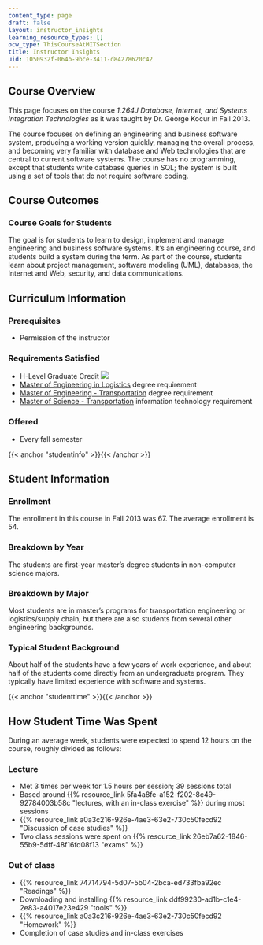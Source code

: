 ```yaml
---
content_type: page
draft: false
layout: instructor_insights
learning_resource_types: []
ocw_type: ThisCourseAtMITSection
title: Instructor Insights
uid: 1050932f-064b-9bce-3411-d84278620c42
---
```

## Course Overview

This page focuses on the course _1.264J Database, Internet, and Systems Integration Technologies_ as it was taught by Dr. George Kocur in Fall 2013.

The course focuses on defining an engineering and business software system, producing a working version quickly, managing the overall process, and becoming very familiar with database and Web technologies that are central to current software systems. The course has no programming, except that students write database queries in SQL; the system is built using a set of tools that do not require software coding.

## Course Outcomes

### Course Goals for Students

The goal is for students to learn to design, implement and manage engineering and business software systems. It’s an engineering course, and students build a system during the term. As part of the course, students learn about project management, software modeling (UML), databases, the Internet and Web, security, and data communications.

## Curriculum Information

### Prerequisites

- Permission of the instructor

### Requirements Satisfied

- H-Level Graduate Credit ![](/images/educator/icon-question-hlevel.png)
- [Master of Engineering in Logistics](https://scm.mit.edu/) degree requirement
- [Master of Engineering - Transportation](https://cee.mit.edu/education/graduate/graduate-degrees/) degree requirement
- [Master of Science - Transportation](http://cee.mit.edu/graduate/mst) information technology requirement

### Offered

- Every fall semester

{{< anchor "studentinfo" >}}{{< /anchor >}}

## Student Information

### Enrollment

The enrollment in this course in Fall 2013 was 67. The average enrollment is 54.

### Breakdown by Year

The students are first-year master’s degree students in non-computer science majors.

### Breakdown by Major

Most students are in master’s programs for transportation engineering or logistics/supply chain, but there are also students from several other engineering backgrounds.

### Typical Student Background

About half of the students have a few years of work experience, and about half of the students come directly from an undergraduate program. They typically have limited experience with software and systems.

{{< anchor "studenttime" >}}{{< /anchor >}}

## How Student Time Was Spent

During an average week, students were expected to spend 12 hours on the course, roughly divided as follows:

### Lecture

- Met 3 times per week for 1.5 hours per session; 39 sessions total
- Based around {{% resource_link 5fa4a8fe-a152-f202-8c49-92784003b58c "lectures, with an in-class exercise" %}} during most sessions
- {{% resource_link a0a3c216-926e-4ae3-63e2-730c50fecd92 "Discussion of case studies" %}}
- Two class sessions were spent on {{% resource_link 26eb7a62-1846-55b9-5dff-48f16fd08f13 "exams" %}}

### Out of class

- {{% resource_link 74714794-5d07-5b04-2bca-ed733fba92ec "Readings" %}}
- Downloading and installing {{% resource_link ddf99230-ad1b-c1e4-2e83-a4017e23e429 "tools" %}}
- {{% resource_link a0a3c216-926e-4ae3-63e2-730c50fecd92 "Homework" %}}
- Completion of case studies and in-class exercises